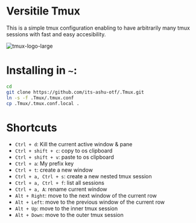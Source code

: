 # Versitile Tmux
This is a simple tmux configuration enabling to have arbitrarily many tmux sessions with fast and easy accesibility.

![tmux-logo-large](https://github.com/its-ashu-otf/.Tmux/assets/85825366/602ebf43-2f0e-45e0-bd4d-1245823223fa)

# Installing in `~`:

```bash
cd
git clone https://github.com/its-ashu-otf/.Tmux.git
ln -s -f .Tmux/.tmux.conf
cp .Tmux/.tmux.conf.local .
```

# Shortcuts
* `Ctrl + d`: Kill the current active window & pane
* `Ctrl + shift + c`: copy to os clipboard
* `Ctrl + shift + v`: paste to os clipboard
* `Ctrl + a`: My prefix key
* `Ctrl + t`: create a new window
* `Ctrl + a, Ctrl + s`: create a new nested tmux session
* `Ctrl + a, Ctrl + f`: list all sessions
* `Ctrl + a, A`: rename current window
* `Alt + Right`: move to the next window of the current row
* `Alt + Left`: move to the previous window of the current row
* `Alt + Up`: move to the inner tmux session
* `Alt + Down`: move to the outer tmux session


